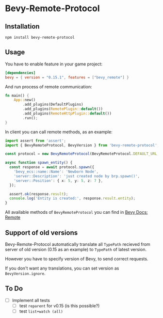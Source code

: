 # Bevy-Remote-Protocol

## Installation

```
npm install bevy-remote-protocol
```

## Usage

You have to enable feature in your game project:

```toml
[dependencies]
bevy = { version = "0.15.1", features = ["bevy_remote"] }
```

And run process of remote communication:

```rust
fn main() {
    App::new()
        .add_plugins(DefaultPlugins)
        .add_plugins(RemotePlugin::default())
        .add_plugins(RemoteHttpPlugin::default())
        .run();
}
```

In client you can call remote methods, as an example:

```typescript
import assert from 'assert';
import { BevyRemoteProtocol, BevyVersion } from 'bevy-remote-protocol';

const protocol = new BevyRemoteProtocol(BevyRemoteProtocol.DEFAULT_URL, BevyVersion.V0_16);

async function spawn_entity() {
  const response = await protocol.spawn({
    'bevy_ecs::name::Name': 'Newborn Node',
    'server::Description': 'just created node by brp.spawn()',
    'server::Position': { x: 5, y: 5, z: 7 },
  });

  assert.ok(response.result);
  console.log('Entity is created:', response.result.entity);
}
```

All available methods of `BevyRemoteProtocol` you can find in [Bevy Docs: Remote](https://docs.rs/bevy/latest/bevy/remote/index.html)

## Support of old versions

Bevy-Remote-Protocol automatically translate all `TypePath` recieved from server of old version (0.15 as an example) to `TypePath` of latest version.

However you have to specify version of Bevy, to send correct requests.

If you don't want any translations, you can set version as `BevyVersion.ignore`.

## To Do

- [ ] Implement all tests
  - [ ] test `reparent` for v0.15 (is this possible?)
  - [ ] test `list+watch (all)`
